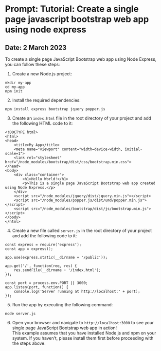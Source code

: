 # Prompt: Tutorial: Create a single page javascript bootstrap web app using node express
## Date: 2 March 2023

To create a single page JavaScript Bootstrap web app using Node Express, you can follow these steps:  
1. Create a new Node.js project:  
```
mkdir my-app
cd my-app
npm init
```
2. Install the required dependencies:  
```
npm install express bootstrap jquery popper.js
```
3. Create an `index.html` file in the root directory of your project and add the following HTML code to it:  
```
<!DOCTYPE html>
<html>
<head>
    <title>My App</title>
    <meta name="viewport" content="width=device-width, initial-scale=1">
    <link rel="stylesheet" href="/node_modules/bootstrap/dist/css/bootstrap.min.css">
</head>
<body>
    <div class="container">
        <h1>Hello World!</h1>
        <p>This is a single page JavaScript Bootstrap web app created using Node Express.</p>
    </div>
    <script src="/node_modules/jquery/dist/jquery.min.js"></script>
    <script src="/node_modules/popper.js/dist/umd/popper.min.js"></script>
    <script src="/node_modules/bootstrap/dist/js/bootstrap.min.js"></script>
</body>
</html>
```
4. Create a new file called `server.js` in the root directory of your project and add the following code to it:  
```
const express = require('express');
const app = express();

app.use(express.static(__dirname + '/public'));

app.get('/', function(req, res) {
    res.sendFile(__dirname + '/index.html');
});

const port = process.env.PORT || 3000;
app.listen(port, function() {
    console.log('Server running at http://localhost:' + port);
});
```
5. Run the app by executing the following command:  
```
node server.js
```
6. Open your browser and navigate to `http://localhost:3000` to see your single page JavaScript Bootstrap web app in action!  
This example assumes that you have installed Node.js and npm on your system. If you haven't, please install them first before proceeding with the steps above.